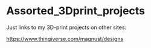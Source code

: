 # Assorted_3Dprint_projects
Just links to my 3D-print projects on other sites:
  
  
https://www.thingiverse.com/magnust/designs
